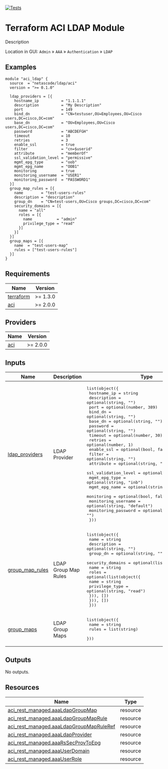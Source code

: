 <!-- BEGIN_TF_DOCS -->
[![Tests](https://github.com/netascode/terraform-aci-ldap/actions/workflows/test.yml/badge.svg)](https://github.com/netascode/terraform-aci-ldap/actions/workflows/test.yml)

# Terraform ACI LDAP Module

Description

Location in GUI:
`Admin` » `AAA` » `Authentication` » `LDAP`

## Examples

```hcl
module "aci_ldap" {
  source  = "netascode/ldap/aci"
  version = ">= 0.1.0"

  ldap_providers = [{
    hostname_ip          = "1.1.1.1"
    description          = "My Description"
    port                 = 149
    bind_dn              = "CN=testuser,OU=Employees,OU=Cisco users,DC=cisco,DC=com"
    base_dn              = "OU=Employees,OU=Cisco users,DC=cisco,DC=com"
    password             = "ABCDEFGH"
    timeout              = 10
    retries              = 3
    enable_ssl           = true
    filter               = "cn=$userid"
    attribute            = "memberOf"
    ssl_validation_level = "permissive"
    mgmt_epg_type        = "oob"
    mgmt_epg_name        = "OOB1"
    monitoring           = true
    monitoring_username  = "USER1"
    monitoring_password  = "PASSWORD1"
  }]
  group_map_rules = [{
    name        = "test-users-rules"
    description = "description"
    group_dn    = "CN=test-users,OU=Cisco groups,DC=cisco,DC=com"
    security_domains = [{
      name = "all"
      roles = [{
        name           = "admin"
        privilege_type = "read"
      }]
    }]
  }]
  group_maps = [{
    name  = "test-users-map"
    rules = ["test-users-rules"]
  }]
}
```

## Requirements

| Name | Version |
|------|---------|
| <a name="requirement_terraform"></a> [terraform](#requirement\_terraform) | >= 1.3.0 |
| <a name="requirement_aci"></a> [aci](#requirement\_aci) | >= 2.0.0 |

## Providers

| Name | Version |
|------|---------|
| <a name="provider_aci"></a> [aci](#provider\_aci) | >= 2.0.0 |

## Inputs

| Name | Description | Type | Default | Required |
|------|-------------|------|---------|:--------:|
| <a name="input_ldap_providers"></a> [ldap\_providers](#input\_ldap\_providers) | LDAP Provider | <pre>list(object({<br>    hostname_ip          = string<br>    description          = optional(string, "")<br>    port                 = optional(number, 389)<br>    bind_dn              = optional(string, "")<br>    base_dn              = optional(string, "")<br>    password             = optional(string, "")<br>    timeout              = optional(number, 30)<br>    retries              = optional(number, 1)<br>    enable_ssl           = optional(bool, false)<br>    filter               = optional(string, "")<br>    attribute            = optional(string, "")<br>    ssl_validation_level = optional(string, "strict")<br>    mgmt_epg_type        = optional(string, "inb")<br>    mgmt_epg_name        = optional(string, "")<br>    monitoring           = optional(bool, false)<br>    monitoring_username  = optional(string, "default")<br>    monitoring_password  = optional(string, "")<br>  }))</pre> | `[]` | no |
| <a name="input_group_map_rules"></a> [group\_map\_rules](#input\_group\_map\_rules) | LDAP Group Map Rules | <pre>list(object({<br>    name        = string<br>    description = optional(string, "")<br>    group_dn    = optional(string, "")<br>    security_domains = optional(list(object({<br>      name = string<br>      roles = optional(list(object({<br>        name           = string<br>        privilege_type = optional(string, "read")<br>      })), [])<br>    })), [])<br>  }))</pre> | `[]` | no |
| <a name="input_group_maps"></a> [group\_maps](#input\_group\_maps) | LDAP Group Maps | <pre>list(object({<br>    name  = string<br>    rules = list(string)<br>  }))</pre> | `[]` | no |

## Outputs

No outputs.

## Resources

| Name | Type |
|------|------|
| [aci_rest_managed.aaaLdapGroupMap](https://registry.terraform.io/providers/CiscoDevNet/aci/latest/docs/resources/rest_managed) | resource |
| [aci_rest_managed.aaaLdapGroupMapRule](https://registry.terraform.io/providers/CiscoDevNet/aci/latest/docs/resources/rest_managed) | resource |
| [aci_rest_managed.aaaLdapGroupMapRuleRef](https://registry.terraform.io/providers/CiscoDevNet/aci/latest/docs/resources/rest_managed) | resource |
| [aci_rest_managed.aaaLdapProvider](https://registry.terraform.io/providers/CiscoDevNet/aci/latest/docs/resources/rest_managed) | resource |
| [aci_rest_managed.aaaRsSecProvToEpg](https://registry.terraform.io/providers/CiscoDevNet/aci/latest/docs/resources/rest_managed) | resource |
| [aci_rest_managed.aaaUserDomain](https://registry.terraform.io/providers/CiscoDevNet/aci/latest/docs/resources/rest_managed) | resource |
| [aci_rest_managed.aaaUserRole](https://registry.terraform.io/providers/CiscoDevNet/aci/latest/docs/resources/rest_managed) | resource |
<!-- END_TF_DOCS -->